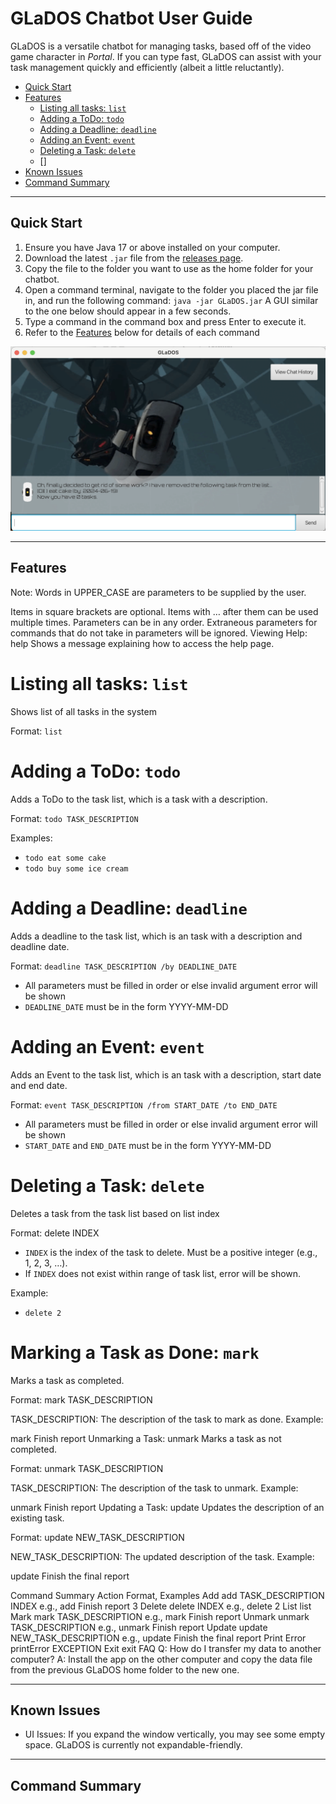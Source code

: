 # GLaDOS Chatbot User Guide

GLaDOS is a versatile chatbot for managing tasks, based off of the video game character in _Portal_. If you can type fast, GLaDOS can assist with your task management quickly and efficiently (albeit a little reluctantly).

- [Quick Start](#quick-start)
- [Features](#features)
  - [Listing all tasks: `list`](#listing-all-tasks-list)
  - [Adding a ToDo: `todo`](#adding-a-todo-todo)
  - [Adding a Deadline: `deadline`](#adding-a-deadline-deadline)
  - [Adding an Event: `event`](#adding-an-event-event)
  - [Deleting a Task: `delete`](#deleting-a-task-delete)
  - []
- [Known Issues](#known-issues)
- [Command Summary](#command-summary)

---

## Quick Start

1. Ensure you have Java 17 or above installed on your computer.
2. Download the latest `.jar` file from the [releases page](https://github.com/jayjay19630/ip/releases).
3. Copy the file to the folder you want to use as the home folder for your chatbot.
4. Open a command terminal, navigate to the folder you placed the jar file in, and run the following command:
   `java -jar GLaDOS.jar`
   A GUI similar to the one below should appear in a few seconds.
5. Type a command in the command box and press Enter to execute it.
6. Refer to the [Features](#features) below for details of each command

![Glados Image](./Ui.png)

---

## Features

Note: Words in UPPER_CASE are parameters to be supplied by the user.

Items in square brackets are optional.
Items with …​ after them can be used multiple times.
Parameters can be in any order.
Extraneous parameters for commands that do not take in parameters will be ignored.
Viewing Help: help
Shows a message explaining how to access the help page.

# Listing all tasks: `list`

Shows list of all tasks in the system

Format: `list`

# Adding a ToDo: `todo`

Adds a ToDo to the task list, which is a task with a description.

Format: `todo TASK_DESCRIPTION`

Examples:

- `todo eat some cake`
- `todo buy some ice cream`

# Adding a Deadline: `deadline`

Adds a deadline to the task list, which is an task with a description and deadline date.

Format: `deadline TASK_DESCRIPTION /by DEADLINE_DATE`

- All parameters must be filled in order or else invalid argument error will be shown
- `DEADLINE_DATE` must be in the form YYYY-MM-DD

# Adding an Event: `event`

Adds an Event to the task list, which is an task with a description, start date and end date.

Format: `event TASK_DESCRIPTION /from START_DATE /to END_DATE`

- All parameters must be filled in order or else invalid argument error will be shown
- `START_DATE` and `END_DATE` must be in the form YYYY-MM-DD

# Deleting a Task: `delete`

Deletes a task from the task list based on list index

Format: delete INDEX

- `INDEX` is the index of the task to delete. Must be a positive integer (e.g., 1, 2, 3, …​).
- If `INDEX` does not exist within range of task list, error will be shown.

Example:

- `delete 2`

# Marking a Task as Done: `mark`

Marks a task as completed.

Format: mark TASK_DESCRIPTION

TASK_DESCRIPTION: The description of the task to mark as done.
Example:

mark Finish report
Unmarking a Task: unmark
Marks a task as not completed.

Format: unmark TASK_DESCRIPTION

TASK_DESCRIPTION: The description of the task to unmark.
Example:

unmark Finish report
Updating a Task: update
Updates the description of an existing task.

Format: update NEW_TASK_DESCRIPTION

NEW_TASK_DESCRIPTION: The updated description of the task.
Example:

update Finish the final report

Command Summary
Action Format, Examples
Add add TASK_DESCRIPTION INDEX
e.g., add Finish report 3
Delete delete INDEX
e.g., delete 2
List list
Mark mark TASK_DESCRIPTION
e.g., mark Finish report
Unmark unmark TASK_DESCRIPTION
e.g., unmark Finish report
Update update NEW_TASK_DESCRIPTION
e.g., update Finish the final report
Print Error printError EXCEPTION
Exit exit
FAQ
Q: How do I transfer my data to another computer?
A: Install the app on the other computer and copy the data file from the previous GLaDOS home folder to the new one.

---

## Known Issues

- UI Issues: If you expand the window vertically, you may see some empty space. GLaDOS is currently not expandable-friendly.

---

## Command Summary
